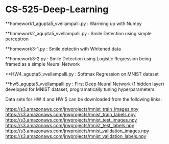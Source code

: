 # CS-525-Deep-Learning

**homework1_agupta5_vvellampalli.py : Warming up with Numpy

**homework2_agupta5_vvellampalli.py : Smile Detection using simple perceptron

**homework3-1.py : Smile detectin with Whitened data

**homework3-2.py : Smile Detection using Logistic Regression being framed as a simple Neural Network

**HW4_agupta5_vvellampalli.py : Softmax Regression on MNIST dataset

**hw5_agupta5_vvellampalli.py : First Deep Neural Network (1 hidden layer) developed for MNIST dataset, programatically tuning hyperparameters




Data sets for HW 4 and HW 5 can be downloaded from the following links:

https://s3.amazonaws.com/jrwprojects/mnist_train_images.npy
https://s3.amazonaws.com/jrwprojects/mnist_train_labels.npy
https://s3.amazonaws.com/jrwprojects/mnist_test_images.npy
https://s3.amazonaws.com/jrwprojects/mnist_test_labels.npy
https://s3.amazonaws.com/jrwprojects/mnist_validation_images.npy
https://s3.amazonaws.com/jrwprojects/mnist_validation_labels.npy
